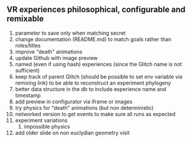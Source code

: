 VR experiences philosophical, configurable and remixable
------------

1. parameter to save only when matching secret
1. change documentation (README.md) to match goals rather than roles/titles
1. improve "death" animations
1. update Github with image preview
1. named (even if using hash) experiences (since the Glitch name is not sufficient)
1. keep track of parent Glitch (should be possible to set env variable via remixing link) to be able to reconstruct an experiment phylogeny 
1. better data structure in the db to include experience name and timestamp
1. add preview in configurator via iframe or images
1. try physics for "death" animations (but non deterministic)
1. networked version to get events to make sure all runs as expected
1. experiment variations
    1. impossible physics
1. add older slide on non euclydian geometry visit
